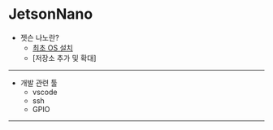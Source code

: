 # JetsonNano
  - 젯슨 나노란? <br>
    - [최초 OS 설치](https://blog.naver.com/na03266/223187338408)
    - [저장소 추가 및 확대]
---
  - 개발 관련 툴 <br>
    - vscode
    - ssh
    - GPIO
---   
   
